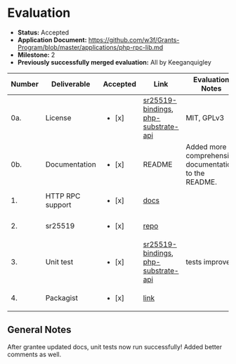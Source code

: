 # Evaluation

- **Status:** Accepted
- **Application Document:** https://github.com/w3f/Grants-Program/blob/master/applications/php-rpc-lib.md
- **Milestone:** 2
- **Previously successfully merged evaluation:** All by Keeganquigley

| Number | Deliverable | Accepted | Link | Evaluation Notes |
| ------------- | ------------- | ------------- | ------------- |------------- |
| 0a. | License | <ul><li>[x] </li></ul> | [sr25519-bindings](https://github.com/gmajor-encrypt/sr25519-bindings/blob/main/LICENSE), [php-substrate-api](https://github.com/gmajor-encrypt/php-substrate-api/blob/master/LICENSE) | MIT, GPLv3 |
| 0b. | Documentation | <ul><li>[x] </li></ul> | README | Added more comprehensive documentation to the README.
| 1. | HTTP RPC support | <ul><li>[x] </li></ul> | [docs](https://github.com/gmajor-encrypt/php-substrate-api#rpc) |
| 2. | sr25519 | <ul><li>[x] </li></ul> | [repo](https://github.com/gmajor-encrypt/sr25519-bindings) |
| 3. | Unit test | <ul><li>[x] </li></ul> | [sr25519-bindings](https://github.com/gmajor-encrypt/sr25519-bindings/tree/main/test/Crypto/Test), [php-substrate-api](https://github.com/gmajor-encrypt/php-substrate-api/tree/master/test/Rpc) | tests improved.
| 4. | Packagist | <ul><li>[x] </li></ul> | [link](https://packagist.org/packages/gmajor/php-substrate-api) |

## General Notes

After grantee updated docs, unit tests now run successfully! Added better comments as well.
